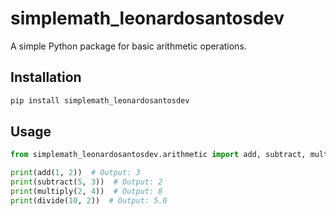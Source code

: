 # simplemath_leonardosantosdev

A simple Python package for basic arithmetic operations.

## Installation

```bash
pip install simplemath_leonardosantosdev
```

## Usage

```python
from simplemath_leonardosantosdev.arithmetic import add, subtract, multiply, divide

print(add(1, 2))  # Output: 3
print(subtract(5, 3))  # Output: 2
print(multiply(2, 4))  # Output: 8
print(divide(10, 2))  # Output: 5.0
```
